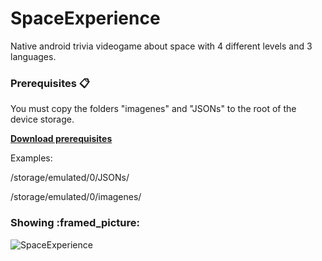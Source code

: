 <h1> SpaceExperience </h1>

Native android trivia videogame about space with 4 different levels and 3 languages.

<h3> Prerequisites 📋</h3>

You must copy the folders "imagenes" and "JSONs" to the root of the device storage.

<a href="https://drive.google.com/drive/folders/1fsqF16rIOWlcFHFoA2Wdb8LWE2_5KWV7?usp=sharing">**Download prerequisites**</a>

Examples:

/storage/emulated/0/JSONs/

/storage/emulated/0/imagenes/

<h3> Showing :framed_picture: </h3>

<img src="https://i.ibb.co/684z9Tr/Space-Experience.jpg" alt="SpaceExperience" border="0" />
